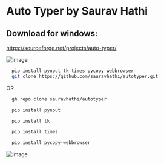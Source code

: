
# Auto Typer by Saurav Hathi

## Download for windows:
https://sourceforge.net/projects/auto-typer/

![image](https://user-images.githubusercontent.com/61316762/154841805-daa1a7dc-ebc1-4e84-8997-4a2dad566bfb.png)


```bash
  pip install pynput tk times pycopy-webbrowser
  git clone https://github.com/sauravhathi/autotyper.git
```

OR

```bash
  gh repo clone sauravhathi/autotyper
```

```bash
  pip install pynput
```

```bash
  pip install tk
```

```bash
  pip install times
```

```bash
  pip install pycopy-webbrowser
```


![image](https://user-images.githubusercontent.com/61316762/154842317-a9503273-aadf-43fb-89ca-0246211ee31f.png)
